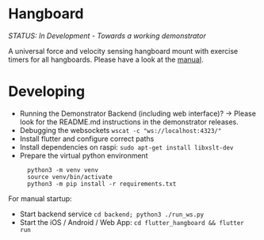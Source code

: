 # Hangboard 

*STATUS: In Development - Towards a working demonstrator*

A universal force and velocity sensing hangboard mount with exercise timers for all hangboards. 
Please have a look at the 
[manual](./doc/Manual.pdf).


# Developing
+ Running the Demonstrator Backend (including web interface)? -> Please look for the README.md instructions in the demonstrator releases.
+ Debugging the websockets `wscat -c "ws://localhost:4323/"`
+ Install flutter and configure correct paths
+ Install dependencies on raspi: `sudo apt-get install libxslt-dev`
+ Prepare the virtual python environment
  ```
    python3 -m venv venv
    source venv/bin/activate
    python3 -m pip install -r requirements.txt
  ```

For manual startup:
+ Start backend service ```cd backend; python3 ./run_ws.py ```
+ Start the iOS / Android / Web App: `cd flutter_hangboard && flutter run`




